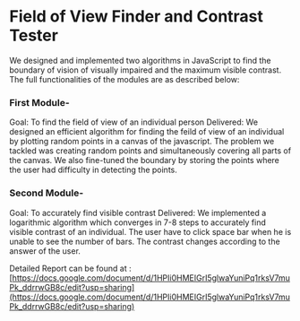# Field of View Finder and Contrast Tester
We designed and implemented two algorithms in JavaScript to find the boundary of vision of visually impaired and the maximum visible contrast. 
The full functionalities of the modules are as described below:

### First Module-
Goal: To find the field of view of an individual person
Delivered: We designed an efficient algorithm for finding the feild of view of an individual by plotting random points in a canvas of the javascript. The problem we tackled was creating random points and simultaneously covering all parts of the canvas. We also fine-tuned the boundary by storing the points where the user had difficulty in detecting the points.

### Second Module-
Goal: To accurately find visible contrast
Delivered: We implemented a logarithmic algorithm which converges in 7-8 steps to accurately find visible contrast of an individual. The user have to click space bar when he is unable to see the number of bars. The contrast changes according to the answer of the user. 

Detailed Report can be found at : [https://docs.google.com/document/d/1HPIi0HMEIGrI5glwaYuniPq1rksV7muPk_ddrrwGB8c/edit?usp=sharing](https://docs.google.com/document/d/1HPIi0HMEIGrI5glwaYuniPq1rksV7muPk_ddrrwGB8c/edit?usp=sharing)